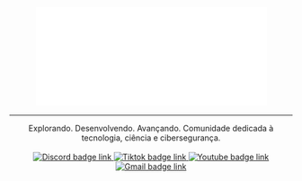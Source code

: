 <div align="center">
  <img src="https://raw.githubusercontent.com/lughzone/.github/main/profile/assets/logo-full.png" alt="logo-lugh-full"/>
  <hr/>
  Explorando. Desenvolvendo. Avançando. Comunidade dedicada à tecnologia, ciência e cibersegurança.
  <br/>  
  <br/>  
  <a href="https://lughzone.com/discord">
    <img src="https://img.shields.io/badge/Discord-5865F2?style=for-the-badge&logo=discord&logoColor=white" alt="Discord badge link"/>
  </a>
  <a href="https://www.tiktok.com/@lugh_community">
    <img src="https://img.shields.io/badge/TikTok-000000?style=for-the-badge&logo=tiktok&logoColor=white" alt="Tiktok badge link"/>
  </a>
  <a href="https://www.youtube.com/@LughCommunity">
    <img src="https://img.shields.io/badge/YouTube-FF0000?style=for-the-badge&logo=youtube&logoColor=white" alt="Youtube badge link"/>
  </a>
  <!-- <br/> -->
  <a href="mailto:contact@lughzone.com">
    <img src="https://img.shields.io/badge/Mail-1f0000?style=for-the-badge&logo=mail.ru&logoColor=white" alt="Gmail badge link"/>
  </a>
  <!-- <a href="">
    <img src="https://img.shields.io/badge/WEBSITE-0052CC?style=for-the-badge&logoColor=white" alt="WebSite badge link"/>
  </a> -->
</div>
